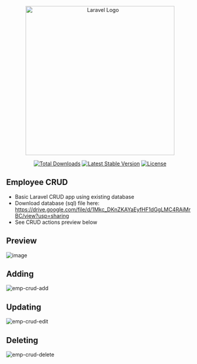 <p align="center"><a href="https://laravel.com" target="_blank"><img src="https://raw.githubusercontent.com/laravel/art/master/logo-lockup/5%20SVG/2%20CMYK/1%20Full%20Color/laravel-logolockup-cmyk-red.svg" width="400" alt="Laravel Logo"></a></p>

<p align="center">
<a href="https://packagist.org/packages/laravel/framework"><img src="https://img.shields.io/packagist/dt/laravel/framework" alt="Total Downloads"></a>
<a href="https://packagist.org/packages/laravel/framework"><img src="https://img.shields.io/packagist/v/laravel/framework" alt="Latest Stable Version"></a>
<a href="https://packagist.org/packages/laravel/framework"><img src="https://img.shields.io/packagist/l/laravel/framework" alt="License"></a>
</p>

## Employee CRUD
- Basic Laravel CRUD app using existing database
- Download database (sql) file here: https://drive.google.com/file/d/1Mkc_DKnZKAYaEyfHF1dGgLMC4RAjMrBC/view?usp=sharing
- See CRUD actions preview below

## Preview
![image](https://github.com/danodoms/employee-crud/assets/116992939/49f11d44-d208-4d08-9496-972a8c0f69c0)


## Adding
![emp-crud-add](https://github.com/danodoms/employee-crud/assets/116992939/c326fe3f-9cf0-48cc-9ce2-3bd1a679956a)

## Updating
![emp-crud-edit](https://github.com/danodoms/employee-crud/assets/116992939/50707876-2317-4138-9023-39d808b29d51)

## Deleting
![emp-crud-delete](https://github.com/danodoms/employee-crud/assets/116992939/d9f5bc9f-df5f-4ad0-afea-d740f2baee3e)




